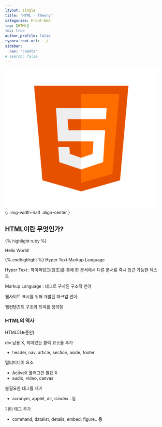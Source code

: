 ```yaml
---
layout: single
title: "HTML - Theory"
categories: Front-End
tag: [HTML]
toc: true
author_profile: false
typora-root-url: ../
sidebar:
  nav: "counts"
# search: false
---
```


![html5](/images/2023-06-12-html_theory/html5.png){: .img-width-half .align-center }

## HTML이란 무엇인가?

{% highlight ruby %}

<!doctype html>
<html>
	<head>
  		<title>Hello HTML</title>
 	</head>
 	<body>
  		<p>Hello World!</p>	
 	</body>
</html>
{% endhighlight %}
Hyper Text Markup Language

Hyper Text : 하이퍼링크(참조)를 통해 한 문서에서 다른 문서로 즉시 접근 가능한 텍스트

Markup Language : 태그로 구서된 구조적 언어

웹사이트 표시를 위해 개발된 마크업 언어

웹컨텐츠의 구조와 의미를 정의함

### HTML의 역사

HTML5(표준안)

div 남용 X, 의미있는 블럭 요소들 추가

- header, nav, article, section, aside, footer

멀티미디어 요소

- ActiveX 플러그인 필요 X
- audio, video, canvas

불필요한 태그를 제거

- acronym, applet, dir, isindex.. 등

기타 태그 추가

- command, datalist, details, embed, figure.. 등
